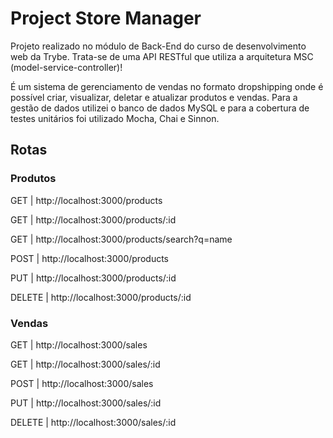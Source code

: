 # Project Store Manager #

Projeto realizado no módulo de Back-End do curso de desenvolvimento web da Trybe.
Trata-se de uma API RESTful que utiliza a arquitetura MSC (model-service-controller)!

É um sistema de gerenciamento de vendas no formato dropshipping onde é possível criar, visualizar, deletar e atualizar produtos e vendas.
Para a gestão de dados utilizei o banco de dados MySQL e para a cobertura de testes unitários foi utilizado Mocha, Chai e Sinnon.

## Rotas ##

### Produtos ###

GET | http://localhost:3000/products

GET | http://localhost:3000/products/:id

GET | http://localhost:3000/products/search?q=name

POST | http://localhost:3000/products

PUT | http://localhost:3000/products/:id

DELETE | http://localhost:3000/products/:id

### Vendas ###

GET | http://localhost:3000/sales

GET | http://localhost:3000/sales/:id

POST | http://localhost:3000/sales

PUT | http://localhost:3000/sales/:id

DELETE | http://localhost:3000/sales/:id
